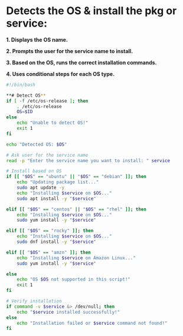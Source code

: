 # Detects the OS & install the pkg or service:
**1. Displays the OS name.**

**2. Prompts the user for the service name to install.**

**3. Based on the OS, runs the correct installation commands.**

**4. Uses conditional steps for each OS type.**

```bash
#!/bin/bash

**# Detect OS**
if [ -f /etc/os-release ]; then
    . /etc/os-release
    OS=$ID
else
    echo "Unable to detect OS!"
    exit 1
fi

echo "Detected OS: $OS"

# Ask user for the service name
read -p "Enter the service name you want to install: " service

# Install based on OS
if [[ "$OS" == "ubuntu" || "$OS" == "debian" ]]; then
    echo "Updating package list..."
    sudo apt update -y
    echo "Installing $service on $OS..."
    sudo apt install -y "$service"

elif [[ "$OS" == "centos" || "$OS" == "rhel" ]]; then
    echo "Installing $service on $OS..."
    sudo yum install -y "$service"

elif [[ "$OS" == "rocky" ]]; then
    echo "Installing $service on $OS..."
    sudo dnf install -y "$service"

elif [[ "$OS" == "amzn" ]]; then
    echo "Installing $service on Amazon Linux..."
    sudo yum install -y "$service"

else
    echo "OS $OS not supported in this script!"
    exit 1
fi

# Verify installation
if command -v $service &> /dev/null; then
    echo "$service installed successfully!"
else
    echo "Installation failed or $service command not found!"
fi
```
